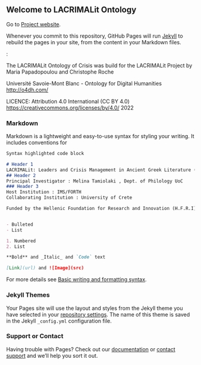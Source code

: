 ## Welcome to LACRIMALit Ontology
Go to [Project website](https://www.ims.forth.gr/en/project/view?id=219).

Whenever you commit to this repository, GitHub Pages will run [Jekyll](https://jekyllrb.com/) to rebuild the pages in your site, from the content in your Markdown files.







 : 



The LACRIMALit Ontology of Crisis was build for the LACRIMALit Project by Maria Papadopoulou and Christophe Roche

Université Savoie-Mont Blanc - Ontology for Digital Humanities http://o4dh.com/

LICENCE: Attribution 4.0 International (CC BY 4.0) https://creativecommons.org/licenses/by/4.0/ 2022

### Markdown

Markdown is a lightweight and easy-to-use syntax for styling your writing. It includes conventions for

```markdown
Syntax highlighted code block

# Header 1
LACRIMALit: Leaders and Crisis Management in Ancient Greek Literature (2022-2025)
## Header 2
Principal Investigator : Melina Tamiolaki , Dept. of Philology UoC
### Header 3
Host Institution : IMS/FORTH
Collaborating Institution : University of Crete

Funded by the Hellenic Foundation for Research and Innovation (H.F.R.I)


- Bulleted
- List

1. Numbered
2. List

**Bold** and _Italic_ and `Code` text

[Link](url) and ![Image](src)
```

For more details see [Basic writing and formatting syntax](https://docs.github.com/en/github/writing-on-github/getting-started-with-writing-and-formatting-on-github/basic-writing-and-formatting-syntax).

### Jekyll Themes

Your Pages site will use the layout and styles from the Jekyll theme you have selected in your [repository settings](https://github.com/LACRIMALit/LACRIMALit-Ontology/settings/pages). The name of this theme is saved in the Jekyll `_config.yml` configuration file.

### Support or Contact

Having trouble with Pages? Check out our [documentation](https://docs.github.com/categories/github-pages-basics/) or [contact support](https://support.github.com/contact) and we’ll help you sort it out.
